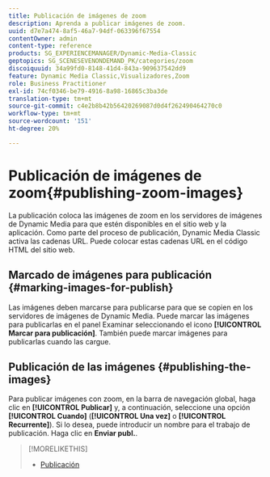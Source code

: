 ```yaml
---
title: Publicación de imágenes de zoom
description: Aprenda a publicar imágenes de zoom.
uuid: d7e7a474-8af5-46a7-94df-063396f67554
contentOwner: admin
content-type: reference
products: SG_EXPERIENCEMANAGER/Dynamic-Media-Classic
geptopics: SG_SCENESEVENONDEMAND_PK/categories/zoom
discoiquuid: 34a99fd0-8148-41d4-843a-909637542dd9
feature: Dynamic Media Classic,Visualizadores,Zoom
role: Business Practitioner
exl-id: 74cf0346-be79-4916-8a98-16865c3ba3de
translation-type: tm+mt
source-git-commit: c4e2b8b42b56420269087d0d4f262490464270c0
workflow-type: tm+mt
source-wordcount: '151'
ht-degree: 20%

---
```


# Publicación de imágenes de zoom{#publishing-zoom-images}

La publicación coloca las imágenes de zoom en los servidores de imágenes de Dynamic Media para que estén disponibles en el sitio web y la aplicación. Como parte del proceso de publicación, Dynamic Media Classic activa las cadenas URL. Puede colocar estas cadenas URL en el código HTML del sitio web.

## Marcado de imágenes para publicación {#marking-images-for-publish}

Las imágenes deben marcarse para publicarse para que se copien en los servidores de imágenes de Dynamic Media. Puede marcar las imágenes para publicarlas en el panel Examinar seleccionando el icono **[!UICONTROL Marcar para publicación]**. También puede marcar imágenes para publicarlas cuando las cargue.

## Publicación de las imágenes {#publishing-the-images}

Para publicar imágenes con zoom, en la barra de navegación global, haga clic en **[!UICONTROL Publicar]** y, a continuación, seleccione una opción **[!UICONTROL Cuando]** (**[!UICONTROL Una vez]** o **[!UICONTROL Recurrente]**). Si lo desea, puede introducir un nombre para el trabajo de publicación. Haga clic en **Enviar publ.**.

>[!MORELIKETHIS]
>
>* [Publicación](publishing-files.md#publishing_files)

